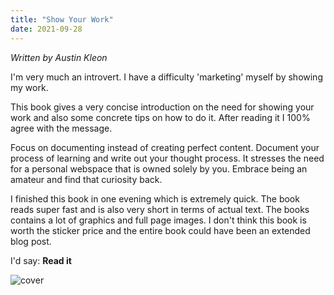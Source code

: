 ```yaml
---
title: "Show Your Work"
date: 2021-09-28
---
```


*Written by Austin Kleon*

I'm very much an introvert. I have a difficulty 'marketing' myself by showing my work. 

This book gives a very concise introduction on the need for showing your work and also some concrete tips on how to do it. After reading it I 100% agree with the message.

Focus on documenting instead of creating perfect content. Document your process of learning and write out your thought process. It stresses the need for a personal webspace that is owned solely by you. Embrace being an amateur and find that curiosity back.   

I finished this book in one evening which is extremely quick. The book reads super fast and is also very short in terms of actual text. The books contains a lot of graphics and full page images. I don't think this book is worth the sticker price and the entire book could have been an extended blog post. 

I'd say: **Read it**

![cover](/img/book_reviews/show_your_work.jpeg)
